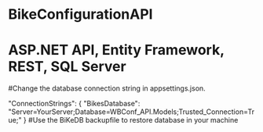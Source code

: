 # BikeConfigurationAPI
# ASP.NET API, Entity Framework, REST, SQL Server
#Change the database connection string in appsettings.json.

 "ConnectionStrings": {
    "BikesDatabase": "Server=YourServer;Database=WBConf_API.Models;Trusted_Connection=True;"
  }
#Use the BiKeDB backupfile to restore database in your machine
